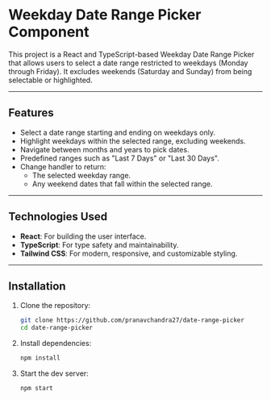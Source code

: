 # Weekday Date Range Picker Component

This project is a React and TypeScript-based Weekday Date Range Picker that allows users to select a date range restricted to weekdays (Monday through Friday). It excludes weekends (Saturday and Sunday) from being selectable or highlighted.

---

## Features

- Select a date range starting and ending on weekdays only.
- Highlight weekdays within the selected range, excluding weekends.
- Navigate between months and years to pick dates.
- Predefined ranges such as "Last 7 Days" or "Last 30 Days".
- Change handler to return:
  - The selected weekday range.
  - Any weekend dates that fall within the selected range.

---

## Technologies Used

- **React**: For building the user interface.
- **TypeScript**: For type safety and maintainability.
- **Tailwind CSS**: For modern, responsive, and customizable styling.

---

## Installation

1. Clone the repository:

   ```bash
   git clone https://github.com/pranavchandra27/date-range-picker
   cd date-range-picker
   ```

2. Install dependencies:

   ```bash
   npm install
   ```

3. Start the dev server:
   ```bash
   npm start
   ```
